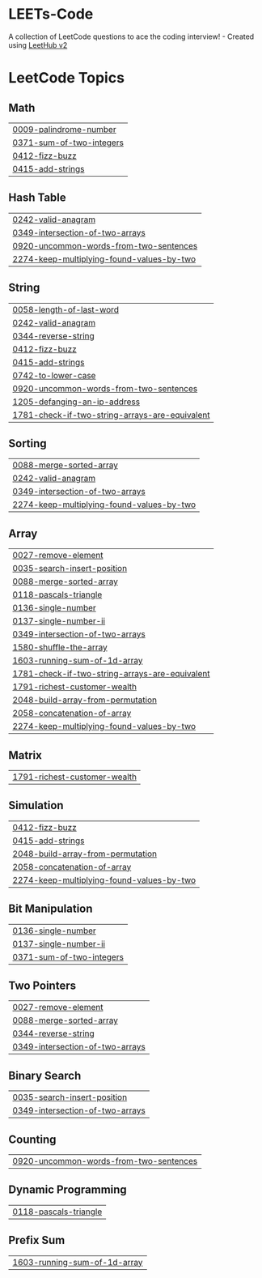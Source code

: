 # LEETs-Code
A collection of LeetCode questions to ace the coding interview! - Created using [LeetHub v2](https://github.com/arunbhardwaj/LeetHub-2.0)

<!---LeetCode Topics Start-->
# LeetCode Topics
## Math
|  |
| ------- |
| [0009-palindrome-number](https://github.com/vvajidz/LEETs-Code/tree/master/0009-palindrome-number) |
| [0371-sum-of-two-integers](https://github.com/vvajidz/LEETs-Code/tree/master/0371-sum-of-two-integers) |
| [0412-fizz-buzz](https://github.com/vvajidz/LEETs-Code/tree/master/0412-fizz-buzz) |
| [0415-add-strings](https://github.com/vvajidz/LEETs-Code/tree/master/0415-add-strings) |
## Hash Table
|  |
| ------- |
| [0242-valid-anagram](https://github.com/vvajidz/LEETs-Code/tree/master/0242-valid-anagram) |
| [0349-intersection-of-two-arrays](https://github.com/vvajidz/LEETs-Code/tree/master/0349-intersection-of-two-arrays) |
| [0920-uncommon-words-from-two-sentences](https://github.com/vvajidz/LEETs-Code/tree/master/0920-uncommon-words-from-two-sentences) |
| [2274-keep-multiplying-found-values-by-two](https://github.com/vvajidz/LEETs-Code/tree/master/2274-keep-multiplying-found-values-by-two) |
## String
|  |
| ------- |
| [0058-length-of-last-word](https://github.com/vvajidz/LEETs-Code/tree/master/0058-length-of-last-word) |
| [0242-valid-anagram](https://github.com/vvajidz/LEETs-Code/tree/master/0242-valid-anagram) |
| [0344-reverse-string](https://github.com/vvajidz/LEETs-Code/tree/master/0344-reverse-string) |
| [0412-fizz-buzz](https://github.com/vvajidz/LEETs-Code/tree/master/0412-fizz-buzz) |
| [0415-add-strings](https://github.com/vvajidz/LEETs-Code/tree/master/0415-add-strings) |
| [0742-to-lower-case](https://github.com/vvajidz/LEETs-Code/tree/master/0742-to-lower-case) |
| [0920-uncommon-words-from-two-sentences](https://github.com/vvajidz/LEETs-Code/tree/master/0920-uncommon-words-from-two-sentences) |
| [1205-defanging-an-ip-address](https://github.com/vvajidz/LEETs-Code/tree/master/1205-defanging-an-ip-address) |
| [1781-check-if-two-string-arrays-are-equivalent](https://github.com/vvajidz/LEETs-Code/tree/master/1781-check-if-two-string-arrays-are-equivalent) |
## Sorting
|  |
| ------- |
| [0088-merge-sorted-array](https://github.com/vvajidz/LEETs-Code/tree/master/0088-merge-sorted-array) |
| [0242-valid-anagram](https://github.com/vvajidz/LEETs-Code/tree/master/0242-valid-anagram) |
| [0349-intersection-of-two-arrays](https://github.com/vvajidz/LEETs-Code/tree/master/0349-intersection-of-two-arrays) |
| [2274-keep-multiplying-found-values-by-two](https://github.com/vvajidz/LEETs-Code/tree/master/2274-keep-multiplying-found-values-by-two) |
## Array
|  |
| ------- |
| [0027-remove-element](https://github.com/vvajidz/LEETs-Code/tree/master/0027-remove-element) |
| [0035-search-insert-position](https://github.com/vvajidz/LEETs-Code/tree/master/0035-search-insert-position) |
| [0088-merge-sorted-array](https://github.com/vvajidz/LEETs-Code/tree/master/0088-merge-sorted-array) |
| [0118-pascals-triangle](https://github.com/vvajidz/LEETs-Code/tree/master/0118-pascals-triangle) |
| [0136-single-number](https://github.com/vvajidz/LEETs-Code/tree/master/0136-single-number) |
| [0137-single-number-ii](https://github.com/vvajidz/LEETs-Code/tree/master/0137-single-number-ii) |
| [0349-intersection-of-two-arrays](https://github.com/vvajidz/LEETs-Code/tree/master/0349-intersection-of-two-arrays) |
| [1580-shuffle-the-array](https://github.com/vvajidz/LEETs-Code/tree/master/1580-shuffle-the-array) |
| [1603-running-sum-of-1d-array](https://github.com/vvajidz/LEETs-Code/tree/master/1603-running-sum-of-1d-array) |
| [1781-check-if-two-string-arrays-are-equivalent](https://github.com/vvajidz/LEETs-Code/tree/master/1781-check-if-two-string-arrays-are-equivalent) |
| [1791-richest-customer-wealth](https://github.com/vvajidz/LEETs-Code/tree/master/1791-richest-customer-wealth) |
| [2048-build-array-from-permutation](https://github.com/vvajidz/LEETs-Code/tree/master/2048-build-array-from-permutation) |
| [2058-concatenation-of-array](https://github.com/vvajidz/LEETs-Code/tree/master/2058-concatenation-of-array) |
| [2274-keep-multiplying-found-values-by-two](https://github.com/vvajidz/LEETs-Code/tree/master/2274-keep-multiplying-found-values-by-two) |
## Matrix
|  |
| ------- |
| [1791-richest-customer-wealth](https://github.com/vvajidz/LEETs-Code/tree/master/1791-richest-customer-wealth) |
## Simulation
|  |
| ------- |
| [0412-fizz-buzz](https://github.com/vvajidz/LEETs-Code/tree/master/0412-fizz-buzz) |
| [0415-add-strings](https://github.com/vvajidz/LEETs-Code/tree/master/0415-add-strings) |
| [2048-build-array-from-permutation](https://github.com/vvajidz/LEETs-Code/tree/master/2048-build-array-from-permutation) |
| [2058-concatenation-of-array](https://github.com/vvajidz/LEETs-Code/tree/master/2058-concatenation-of-array) |
| [2274-keep-multiplying-found-values-by-two](https://github.com/vvajidz/LEETs-Code/tree/master/2274-keep-multiplying-found-values-by-two) |
## Bit Manipulation
|  |
| ------- |
| [0136-single-number](https://github.com/vvajidz/LEETs-Code/tree/master/0136-single-number) |
| [0137-single-number-ii](https://github.com/vvajidz/LEETs-Code/tree/master/0137-single-number-ii) |
| [0371-sum-of-two-integers](https://github.com/vvajidz/LEETs-Code/tree/master/0371-sum-of-two-integers) |
## Two Pointers
|  |
| ------- |
| [0027-remove-element](https://github.com/vvajidz/LEETs-Code/tree/master/0027-remove-element) |
| [0088-merge-sorted-array](https://github.com/vvajidz/LEETs-Code/tree/master/0088-merge-sorted-array) |
| [0344-reverse-string](https://github.com/vvajidz/LEETs-Code/tree/master/0344-reverse-string) |
| [0349-intersection-of-two-arrays](https://github.com/vvajidz/LEETs-Code/tree/master/0349-intersection-of-two-arrays) |
## Binary Search
|  |
| ------- |
| [0035-search-insert-position](https://github.com/vvajidz/LEETs-Code/tree/master/0035-search-insert-position) |
| [0349-intersection-of-two-arrays](https://github.com/vvajidz/LEETs-Code/tree/master/0349-intersection-of-two-arrays) |
## Counting
|  |
| ------- |
| [0920-uncommon-words-from-two-sentences](https://github.com/vvajidz/LEETs-Code/tree/master/0920-uncommon-words-from-two-sentences) |
## Dynamic Programming
|  |
| ------- |
| [0118-pascals-triangle](https://github.com/vvajidz/LEETs-Code/tree/master/0118-pascals-triangle) |
## Prefix Sum
|  |
| ------- |
| [1603-running-sum-of-1d-array](https://github.com/vvajidz/LEETs-Code/tree/master/1603-running-sum-of-1d-array) |
<!---LeetCode Topics End-->